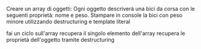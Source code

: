 Creare un array di oggetti:
Ogni oggetto descriverà una bici da corsa con le seguenti proprietà: nome e peso.
Stampare in console la bici con peso minore utilizzando destructuring e template literal

fai un ciclo sull'array
recupera il singolo elemento dell'array
recupera le proprietà dell'oggetto tramite destructuring
